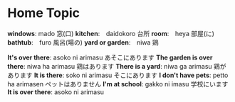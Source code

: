 # Home Topic

**windows**:  mado 窓(口)
**kitchen**:　daidokoro 台所
**room**:　heya 部屋(に)
**bathtub**:　furo 風呂(場の)
**yard or garden**:　niwa 鶏

**It's over there**: asoko ni arimasu あそこにあります
**The garden is over there**: niwa ha arimasu 鶏はあります
**There is a yard**: niwa ga arimasu 鶏があります
**It is there**: soko ni arimasu そこにあります
**I don't have pets**: petto ha arimasen ペットはありません
**I'm at school**: gakko ni imasu 学校にいます
**It is over there**: asoko ni arimasu 